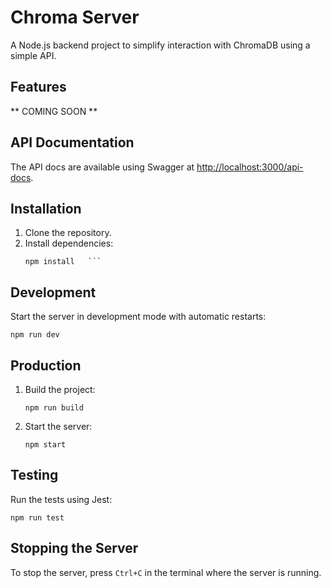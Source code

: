 # Chroma Server

A Node.js backend project to simplify interaction with ChromaDB using a simple API.

## Features

** COMING SOON **

## API Documentation

The API docs are available using Swagger at [http://localhost:3000/api-docs](http://localhost:3000/api-docs).

## Installation

1. Clone the repository.
2. Install dependencies:
    ````
    npm install   ```
    ````

## Development

Start the server in development mode with automatic restarts:

```
npm run dev
```

## Production

1. Build the project:

    ```
    npm run build
    ```

2. Start the server:

    ```
    npm start
    ```

## Testing

Run the tests using Jest:

```
npm run test
```

## Stopping the Server

To stop the server, press `Ctrl+C` in the terminal where the server is running.

